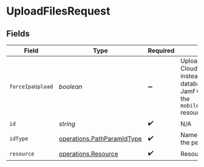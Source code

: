 # UploadFilesRequest


## Fields

| Field                                                                                                                                                                         | Type                                                                                                                                                                          | Required                                                                                                                                                                      | Description                                                                                                                                                                   |
| ----------------------------------------------------------------------------------------------------------------------------------------------------------------------------- | ----------------------------------------------------------------------------------------------------------------------------------------------------------------------------- | ----------------------------------------------------------------------------------------------------------------------------------------------------------------------------- | ----------------------------------------------------------------------------------------------------------------------------------------------------------------------------- |
| `forceIpaUpload`                                                                                                                                                              | *boolean*                                                                                                                                                                     | :heavy_minus_sign:                                                                                                                                                            | Uploads the .ipa to Jamf Cloud Distribution Service instead of the Jamf Pro database. Only supported for Jamf Cloud customers and the `mobiledeviceapplicationsipa` resource. |
| `id`                                                                                                                                                                          | *string*                                                                                                                                                                      | :heavy_check_mark:                                                                                                                                                            | N/A                                                                                                                                                                           |
| `idType`                                                                                                                                                                      | [operations.PathParamIdType](../../../sdk/models/operations/pathparamidtype.md)                                                                                               | :heavy_check_mark:                                                                                                                                                            | Name is supported for all but the peripherals resource                                                                                                                        |
| `resource`                                                                                                                                                                    | [operations.Resource](../../../sdk/models/operations/resource.md)                                                                                                             | :heavy_check_mark:                                                                                                                                                            | Resource to attach the file to                                                                                                                                                |